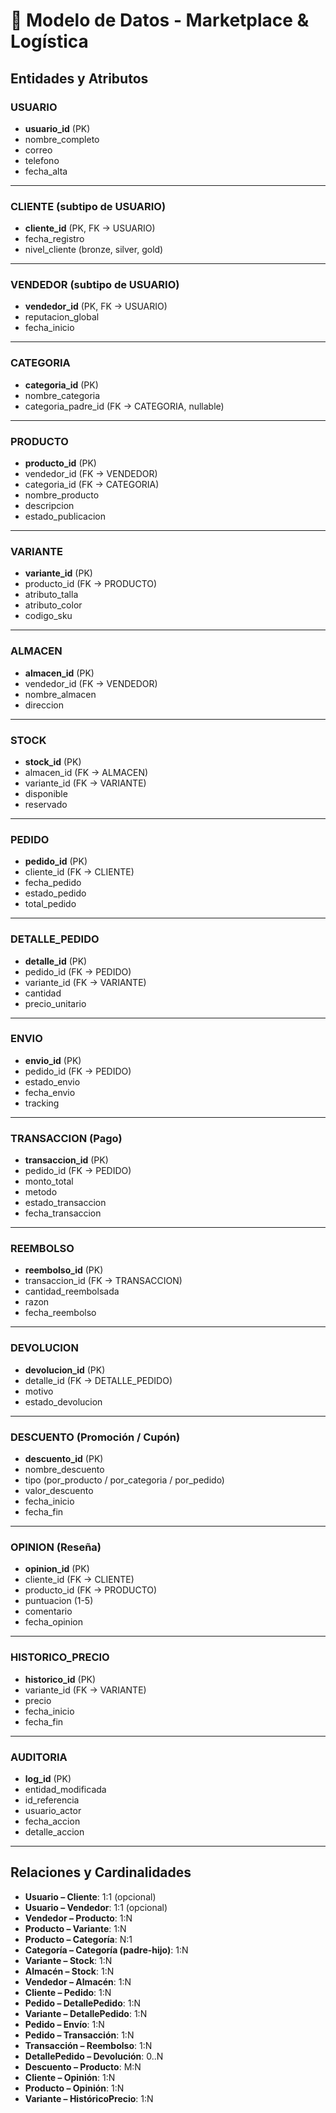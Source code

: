 # 📌 Modelo de Datos - Marketplace & Logística

## Entidades y Atributos

### USUARIO
- **usuario_id** (PK)  
- nombre_completo  
- correo  
- telefono  
- fecha_alta  

---

### CLIENTE (subtipo de USUARIO)
- **cliente_id** (PK, FK → USUARIO)  
- fecha_registro  
- nivel_cliente (bronze, silver, gold)  

---

### VENDEDOR (subtipo de USUARIO)
- **vendedor_id** (PK, FK → USUARIO)  
- reputacion_global  
- fecha_inicio  

---

### CATEGORIA
- **categoria_id** (PK)  
- nombre_categoria  
- categoria_padre_id (FK → CATEGORIA, nullable)  

---

### PRODUCTO
- **producto_id** (PK)  
- vendedor_id (FK → VENDEDOR)  
- categoria_id (FK → CATEGORIA)  
- nombre_producto  
- descripcion  
- estado_publicacion  

---

### VARIANTE
- **variante_id** (PK)  
- producto_id (FK → PRODUCTO)  
- atributo_talla  
- atributo_color  
- codigo_sku  

---

### ALMACEN
- **almacen_id** (PK)  
- vendedor_id (FK → VENDEDOR)  
- nombre_almacen  
- direccion  

---

### STOCK
- **stock_id** (PK)  
- almacen_id (FK → ALMACEN)  
- variante_id (FK → VARIANTE)  
- disponible  
- reservado  

---

### PEDIDO
- **pedido_id** (PK)  
- cliente_id (FK → CLIENTE)  
- fecha_pedido  
- estado_pedido  
- total_pedido  

---

### DETALLE_PEDIDO
- **detalle_id** (PK)  
- pedido_id (FK → PEDIDO)  
- variante_id (FK → VARIANTE)  
- cantidad  
- precio_unitario  

---

### ENVIO
- **envio_id** (PK)  
- pedido_id (FK → PEDIDO)  
- estado_envio  
- fecha_envio  
- tracking  

---

### TRANSACCION (Pago)
- **transaccion_id** (PK)  
- pedido_id (FK → PEDIDO)  
- monto_total  
- metodo  
- estado_transaccion  
- fecha_transaccion  

---

### REEMBOLSO
- **reembolso_id** (PK)  
- transaccion_id (FK → TRANSACCION)  
- cantidad_reembolsada  
- razon  
- fecha_reembolso  

---

### DEVOLUCION
- **devolucion_id** (PK)  
- detalle_id (FK → DETALLE_PEDIDO)  
- motivo  
- estado_devolucion  

---

### DESCUENTO (Promoción / Cupón)
- **descuento_id** (PK)  
- nombre_descuento  
- tipo (por_producto / por_categoria / por_pedido)  
- valor_descuento  
- fecha_inicio  
- fecha_fin  

---

### OPINION (Reseña)
- **opinion_id** (PK)  
- cliente_id (FK → CLIENTE)  
- producto_id (FK → PRODUCTO)  
- puntuacion (1-5)  
- comentario  
- fecha_opinion  

---

### HISTORICO_PRECIO
- **historico_id** (PK)  
- variante_id (FK → VARIANTE)  
- precio  
- fecha_inicio  
- fecha_fin  

---

### AUDITORIA
- **log_id** (PK)  
- entidad_modificada  
- id_referencia  
- usuario_actor  
- fecha_accion  
- detalle_accion  

---

## Relaciones y Cardinalidades

- **Usuario – Cliente**: 1:1 (opcional)  
- **Usuario – Vendedor**: 1:1 (opcional)  
- **Vendedor – Producto**: 1:N  
- **Producto – Variante**: 1:N  
- **Producto – Categoría**: N:1  
- **Categoría – Categoría (padre-hijo)**: 1:N  
- **Variante – Stock**: 1:N  
- **Almacén – Stock**: 1:N  
- **Vendedor – Almacén**: 1:N  
- **Cliente – Pedido**: 1:N  
- **Pedido – DetallePedido**: 1:N  
- **Variante – DetallePedido**: 1:N  
- **Pedido – Envío**: 1:N  
- **Pedido – Transacción**: 1:N  
- **Transacción – Reembolso**: 1:N  
- **DetallePedido – Devolución**: 0..N  
- **Descuento – Producto**: M:N  
- **Cliente – Opinión**: 1:N  
- **Producto – Opinión**: 1:N  
- **Variante – HistóricoPrecio**: 1:N  
